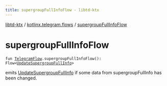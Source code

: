 ```yaml
---
title: supergroupFullInfoFlow - libtd-ktx
---
```


[libtd-ktx](../index.html) / [kotlinx.telegram.flows](index.html) / [supergroupFullInfoFlow](./supergroup-full-info-flow.html)

# supergroupFullInfoFlow

`fun `[`TelegramFlow`](../kotlinx.telegram.core/-telegram-flow/index.html)`.supergroupFullInfoFlow(): Flow<`[`UpdateSupergroupFullInfo`](https://tdlibx.github.io/td/docs/org/drinkless/td/libcore/telegram/TdApi/UpdateSupergroupFullInfo.html)`>`

emits [UpdateSupergroupFullInfo](https://tdlibx.github.io/td/docs/org/drinkless/td/libcore/telegram/TdApi/UpdateSupergroupFullInfo.html) if some data from supergroupFullInfo has been changed.

